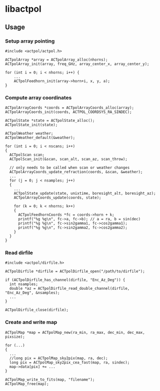 
libactpol
=========

Usage
-----

### Setup array pointing

    #include <actpol/actpol.h>

    ACTpolArray *array = ACTpolArray_alloc(nhorns);
    ACTpolArray_init(array, freq_GHz, array_center_x, array_center_y);

    for (int i = 0; i < nhorns; i++) {
        ...
        ACTpolFeedhorn_init(array->horn+i, x, y, a);
    }

### Compute array coordinates

    ACTpolArrayCoords *coords = ACTpolArrayCoords_alloc(array);
    ACTpolArrayCoords_init(coords, ACTPOL_COORDSYS_RA_SINDEC);

    ACTpolState *state = ACTpolState_alloc();
    ACTpolState_init(state);

    ACTpolWeather weather;
    ACTpolWeather_default(&weather);

    for (int i = 0; i < nscans; i++)
    {
      ACTpolScan scan;
      ACTpolScan_init(&scan, scan_alt, scan_az, scan_throw);

      // only needs to be called when scan or weather changes
      ACTpolArrayCoords_update_refraction(coords, &scan, &weather);
      ...
      for (j = 0; j < nsamples; j++)
      {
        ...
        ACTpolState_update(state, unixtime, boresight_alt, boresight_az);
        ACTpolArrayCoords_update(coords, state);

        for (k = 0; k < nhorns; k++)
        {
          ACTpolFeedhornCoords *fc = coords->horn + k;
          printf("%g %g\n", fc->a, fc->b); // a = ra, b = sin(dec)
          printf("%g %g\n", fc->sin2gamma1, fc->cos2gamma1);
          printf("%g %g\n", fc->sin2gamma2, fc->cos2gamma2);
        }
      }
    }

### Read dirfile

    #include <actpol/dirfile.h>

    ACTpolDirfile *dirfile = ACTpolDirfile_open("/path/to/dirfile");

    if (ACTpolDirfile_has_channel(dirfile, "Enc_Az_Deg")) {
      int nsamples;
      double *az = ACTpolDirfile_read_double_channel(dirfile, "Enc_Az_Deg", &nsamples);
      ...
    }

    ACTpolDirfile_close(dirfile);

### Create and write map

    ACTpolMap *map = ACTpolMap_new(ra_min, ra_max, dec_min, dec_max, pixsize);

    for (...)
    {
      ...
      //long pix = ACTpolMap_sky2pix(map, ra, dec);
      long pix = ACTpolMap_sky2pix_cea_fast(map, ra, sindec);
      map->data[pix] += ...
    }

    ACTpolMap_write_to_fits(map, "filename");
    ACTpolMap_free(map);

